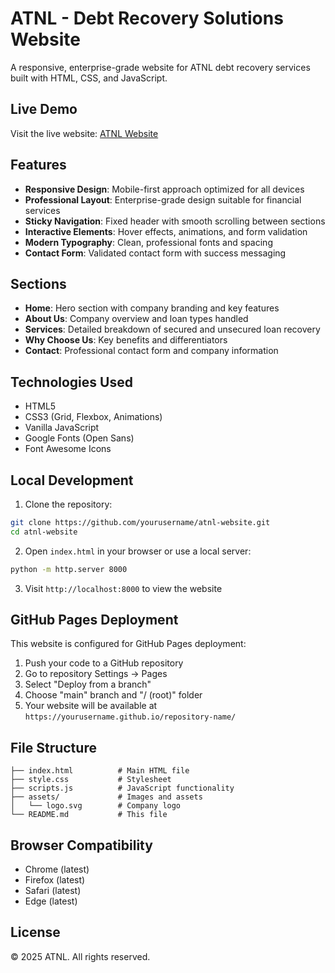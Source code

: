 # ATNL - Debt Recovery Solutions Website

A responsive, enterprise-grade website for ATNL debt recovery services built with HTML, CSS, and JavaScript.

## Live Demo

Visit the live website: [ATNL Website](https://yourusername.github.io/atnl-website/)

## Features

- **Responsive Design**: Mobile-first approach optimized for all devices
- **Professional Layout**: Enterprise-grade design suitable for financial services
- **Sticky Navigation**: Fixed header with smooth scrolling between sections
- **Interactive Elements**: Hover effects, animations, and form validation
- **Modern Typography**: Clean, professional fonts and spacing
- **Contact Form**: Validated contact form with success messaging

## Sections

- **Home**: Hero section with company branding and key features
- **About Us**: Company overview and loan types handled
- **Services**: Detailed breakdown of secured and unsecured loan recovery
- **Why Choose Us**: Key benefits and differentiators
- **Contact**: Professional contact form and company information

## Technologies Used

- HTML5
- CSS3 (Grid, Flexbox, Animations)
- Vanilla JavaScript
- Google Fonts (Open Sans)
- Font Awesome Icons

## Local Development

1. Clone the repository:
```bash
git clone https://github.com/yourusername/atnl-website.git
cd atnl-website
```

2. Open `index.html` in your browser or use a local server:
```bash
python -m http.server 8000
```

3. Visit `http://localhost:8000` to view the website

## GitHub Pages Deployment

This website is configured for GitHub Pages deployment:

1. Push your code to a GitHub repository
2. Go to repository Settings → Pages
3. Select "Deploy from a branch"
4. Choose "main" branch and "/ (root)" folder
5. Your website will be available at `https://yourusername.github.io/repository-name/`

## File Structure

```
├── index.html          # Main HTML file
├── style.css           # Stylesheet
├── scripts.js          # JavaScript functionality
├── assets/             # Images and assets
│   └── logo.svg        # Company logo
└── README.md           # This file
```

## Browser Compatibility

- Chrome (latest)
- Firefox (latest)
- Safari (latest)
- Edge (latest)

## License

© 2025 ATNL. All rights reserved.